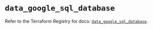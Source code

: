 # `data_google_sql_database`

Refer to the Terraform Registry for docs: [`data_google_sql_database`](https://registry.terraform.io/providers/hashicorp/google/6.21.0/docs/data-sources/sql_database).
